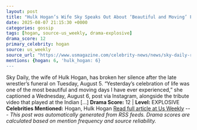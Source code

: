 ```yaml
---
layout: post
title: "Hulk Hogan’s Wife Sky Speaks Out About ‘Beautiful and Moving’ Funeral"
date: 2025-08-07 21:15:30 +0000
categories: gossip
tags: [hogan, source-us_weekly, drama-explosive]
drama_score: 12
primary_celebrity: hogan
source: us_weekly
source_url: "https://www.usmagazine.com/celebrity-news/news/sky-daily-reflects-on-husband-hulk-hogans-beautiful-and-moving-funeral/"
mentions: {hogan: 6, 'hulk_hogan: 6}
---
```


Sky Daily, the wife of Hulk Hogan, has broken her silence after the late wrestler’s funeral on Tuesday, August 5. “Yesterday’s celebration of life was one of the most beautiful and moving days I have ever experienced,” she captioned a Wednesday, August 6, post via Instagram, alongside the tribute video that played at the Indian […] **Drama Score:** 12 | **Level:** EXPLOSIVE **Celebrities Mentioned:** Hogan, Hulk Hogan [Read full article at Us Weekly](https://www.usmagazine.com/celebrity-news/news/sky-daily-reflects-on-husband-hulk-hogans-beautiful-and-moving-funeral/) --- *This post was automatically generated from RSS feeds. Drama scores are calculated based on mention frequency and source reliability.*